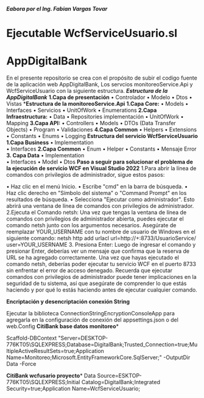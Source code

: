 ***Eabora por el Ing. Fabian Vargas Tovar***
# Ejecutable WcfServiceUsuario.sl
# AppDigitalBank
En el presente repositorio se crea con el propósito de subir el codigo fuente de la aplicación web AppDigitalBank, Los servcios monitoreoService.Api y WcfServiceUsuario con la siguiente estructura.
***Estructura de la AppDigitalBank***
**1.Capa de presentación** 
•	Controlador
•	Modelo
•	Dtos
•	Vistas
***Estructura de la monitoreoService.Api**
**1.Capa Core:**
•	Models
•	Interfaces 
•	Servicios
•	UnitOfWork
•	Enumerations
**2.Capa Infraestructura:**
•	Data
•	Repositories implementación
•	UnitOfWork
•	Mapping
**3.Capa API:**
•	Controllers
•	Models
•	DTOs (Data Transfer Objects)
•	Program
•	Validaciones
**4.Capa Common**
•	Helpers
•	Extensions
•	Constants
•	Enums
•	Logging
**Estructura del servicio WcfServiceUsuario**
**1.Capa Business**
•	Implementation  
•	Interfaces
**2.Capa Common**
•	Enum
•	Helper
•	Constants
•	Mensaje Error
**3. Capa Data**
•	Implementation  
•	Interfaces
•	Model
•	Dtos
**Paso a seguir para solucionar el problema de la ejecución de servicio WCF en Visual Studio 2022**
1.Para abrir la línea de comandos con privilegios de administrador, sigue estos pasos:

•	Haz clic en el menú Inicio.
•	Escribe "cmd" en la barra de búsqueda.
•	Haz clic derecho en "Símbolo del sistema" o "Command Prompt" en los resultados de búsqueda.
•	Selecciona "Ejecutar como administrador". Esto abrirá una ventana de línea de comandos con privilegios de administrador.
2.Ejecuta el Comando netsh:
Una vez que tengas la ventana de línea de comandos con privilegios de administrador abierta, puedes ejecutar el comando netsh junto con los argumentos necesarios. Asegúrate de reemplazar YOUR_USERNAME con tu nombre de usuario de Windows en el siguiente comando:
netsh http add urlacl url=http://+:8733/UsuarioService/ user=YOUR_USERNAME
3. Presiona Enter:
Luego de ingresar el comando y presionar Enter, deberías ver un mensaje que confirma que la reserva de URL se ha agregado correctamente.
Una vez que hayas ejecutado el comando netsh, deberías poder ejecutar tu servicio WCF en el puerto 8733 sin enfrentar el error de acceso denegado.
Recuerda que ejecutar comandos con privilegios de administrador puede tener implicaciones en la seguridad de tu sistema, así que asegúrate de comprender lo que estás haciendo y por qué lo estás haciendo antes de ejecutar cualquier comando.

**Encriptación y desencriptación conexión String**

Ejecutar la biblioteca ConnectionStringEncryptionConsoleApp para agregarla en la configuración de conexión del appsettings.json o del web.Config
****CitiBank base datos monitoreo*****

Scaffold-DBContext "Server=DESKTOP-776KT05\SQLEXPRESS;Database=DigitalBank;Trusted_Connection=true;MultipleActiveResultSets=true;Application Name=Monitoreo;Microsoft.EntityFrameworkCore.SqlServer;" -OutputDir Data -Force

****CitiBank wcfusario proyecto*****
Data Source=ESKTOP-776KT05\SQLEXPRESS;Initial Catalog=DigitalBank;Integrated Security=true;Application Name=WcfServiceUsuario;


